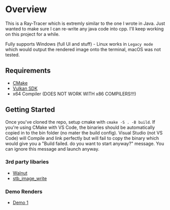 # Overview

This is a Ray-Tracer which is extremly similar to the one I wrote in Java. Just wanted to make sure I can re-write any java code into cpp. I'll keep working on this project for a while.

Fully supports Windows (full UI and stuff) - Linux works in `Legacy mode` which would output the rendered image onto the terminal, macOS was not tested.

## Requirements
- [CMake](https://cmake.org/)
- [Vulkan SDK](https://vulkan.lunarg.com/sdk/home#windows)
- x64 Compiler (DOES NOT WORK WITH x86 COMPILERS!!!)

## Getting Started
Once you've cloned the repo, setup cmake with `cmake -S . -B build`. If you're using CMake with VS Code, the binaries should be automatically copied in to the bin folder (no mater the build config). 
Visual Studio (not VS Code) will Compile and link perfectly but will fail to copy the binary which would give you a "Build failed. do you want to start anyway?" message. You can ignore this message and launch anyway.

### 3rd party libaries
- [Walnut](https://github.com/TheCherno/Walnut)
- [stb_image_write](https://github.com/nothings/stb/blob/master/stb_image_write.h)

### Demo Renders
- [Demo 1](https://github.com/AbduEhab/Cpp-RayTracer/blob/main/bin/Main_Test_Scene.png)